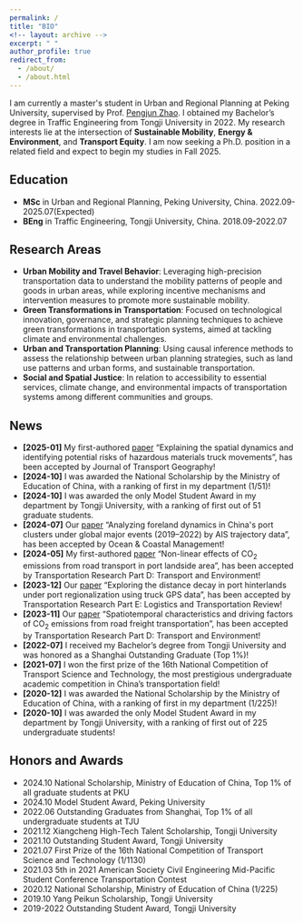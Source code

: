 ```yaml
---
permalink: /
title: "BIO"
<!-- layout: archive -->
excerpt: " "
author_profile: true
redirect_from: 
  - /about/
  - /about.html
---
```


I am currently a master's student in Urban and Regional Planning at Peking University, supervised by Prof. [Pengjun Zhao](https://urban.pkusz.edu.cn/info/1013/3181.htm). I obtained my Bachelor’s degree in Traffic Engineering from Tongji University in 2022. My research interests lie at the intersection of **Sustainable Mobility**, **Energy & Environment**, and **Transport Equity**. I am now seeking a Ph.D. position in a related field and expect to begin my studies in Fall 2025.


Education
------
* **MSc** in Urban and Regional Planning, Peking University, China. 2022.09-2025.07(Expected)
* **BEng** in Traffic Engineering, Tongji University, China. 2018.09-2022.07


Research Areas
------
* **Urban Mobility and Travel Behavior**: Leveraging high-precision transportation data to understand the mobility patterns of people and goods in urban areas, while exploring incentive mechanisms and intervention measures to promote more sustainable mobility.
* **Green Transformations in Transportation**: Focused on technological innovation, governance, and strategic planning techniques to achieve green transformations in transportation systems, aimed at tackling climate and environmental challenges.
* **Urban and Transportation Planning**: Using causal inference methods to assess the relationship between urban planning strategies, such as land use patterns and urban forms, and sustainable transportation.
* **Social and Spatial Justice**: In relation to accessibility to essential services, climate change, and environmental impacts of transportation systems among different communities and groups.


News
------
* **[2025-01]** My first-authored [paper](https://doi.org/10.1016/j.jtrangeo.2025.104125) “Explaining the spatial dynamics and identifying potential risks of hazardous materials truck movements”, has been accepted by Journal of Transport Geography!
* **[2024-10]** I was awarded the National Scholarship by the Ministry of Education of China, with a ranking of first in my department (1/51)!
* **[2024-10]** I was awarded the only Model Student Award in my department by Tongji University, with a ranking of first out of 51 graduate students. 
* **[2024-07]** Our [paper](https://doi.org/10.1016/j.ocecoaman.2024.107269) “Analyzing foreland dynamics in China's port clusters under global major events (2019–2022) by AIS trajectory data”, has been accepted by Ocean & Coastal Management!
* **[2024-05]** My first-authored [paper](https://doi.org/10.1016/j.trd.2024.104264) “Non-linear effects of CO<sub>2</sub> emissions from road transport in port landside area”, has been accepted by Transportation Research Part D: Transport and Environment!
* **[2023-12]** Our [paper](https://doi.org/10.1016/j.tre.2023.103390) “Exploring the distance decay in port hinterlands under port regionalization using truck GPS data”, has been accepted by Transportation Research Part E: Logistics and Transportation Review!
* **[2023-11]** Our [paper](https://doi.org/10.1016/j.trd.2023.103983) “Spatiotemporal characteristics and driving factors of CO<sub>2</sub> emissions from road freight transportation”, has been accepted by Transportation Research Part D: Transport and Environment!
* **[2022-07]** I received my Bachelor’s degree from Tongji University and was honored as a Shanghai Outstanding Graduate (Top 1%)!
* **[2021-07]** I won the first prize of the 16th National Competition of Transport Science and Technology, the most prestigious undergraduate academic competition in China’s transportation field!
* **[2020-12]** I was awarded the National Scholarship by the Ministry of Education of China, with a ranking of first in my department (1/225)!
* **[2020-10]** I was awarded the only Model Student Award in my department by Tongji University, with a ranking of first out of 225 undergraduate students!


Honors and Awards
------
* 2024.10 National Scholarship, Ministry of Education of China, Top 1% of all graduate students at PKU
* 2024.10 Model Student Award, Peking University
* 2022.06 Outstanding Graduates from Shanghai, Top 1% of all undergraduate students at TJU
* 2021.12 Xiangcheng High-Tech Talent Scholarship, Tongji University
* 2021.10 Outstanding Student Award, Tongji University
* 2021.07 First Prize of the 16th National Competition of Transport Science and Technology (1/1130)
* 2021.03 5th in 2021 American Society Civil Engineering Mid-Pacific Student Conference Transportation Contest
* 2020.12 National Scholarship, Ministry of Education of China (1/225)
* 2019.10 Yang Peikun Scholarship, Tongji University
* 2019-2022 Outstanding Student Award, Tongji University
